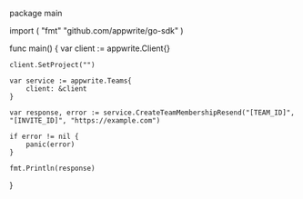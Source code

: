 package main

import (
    "fmt"
    "github.com/appwrite/go-sdk"
)

func main() {
    var client := appwrite.Client{}

    client.SetProject("")

    var service := appwrite.Teams{
        client: &client
    }

    var response, error := service.CreateTeamMembershipResend("[TEAM_ID]", "[INVITE_ID]", "https://example.com")

    if error != nil {
        panic(error)
    }

    fmt.Println(response)
}